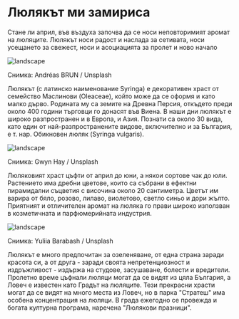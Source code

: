 # Люлякът ми замириса

Стане ли април, във въздуха започва да се носи неповторимият аромат на люляците. Люлякът носи радост и наслада за сетивата, носи усещането за свежест, носи и асоциацията за пролет и ново начало

![landscape](https://images.unsplash.com/photo-1618846495408-340fa9fb5055?q=80&w=1472&auto=format&fit=crop&ixlib=rb-4.0.3&ixid=M3wxMjA3fDB8MHxwaG90by1wYWdlfHx8fGVufDB8fHx8fA%3D%3D)

Снимка: Andréas BRUN / Unsplash

Люлякът (с латинско наименование Syringa) е декоративен храст от семейство Маслинови (Oleaceae), който може да се оформя и като малко дърво. Родината му са земите на Древна Персия, откъдето преди около 400 години търговци го донасят във Виена. В наши дни люлякът е широко разпространен и в Европа, и Азия. Познати са около 30 вида, като един от най-разпространените видове, включително и за България, е т. нар. Обикновен люляк (Syringa vulgaris).

![landscape](https://images.unsplash.com/photo-1709062157852-3aa67a6d71cc?q=80&w=1401&auto=format&fit=crop&ixlib=rb-4.0.3&ixid=M3wxMjA3fDB8MHxwaG90by1wYWdlfHx8fGVufDB8fHx8fA%3D%3D)

Снимка: Gwyn Hay / Unsplash

Люляковият храст цъфти от април до юни, а някои сортове чак до юли. Растението има дребни цветове, които са събрани в ефектни пирамидални съцветия с височина около 20 сантиметра. Цветът им варира от бяло, розово, лилаво, виолетово, светло синьо и дори жълто. Приятният и отличителен аромат на люляка го прави широко използван в козметичната и парфюмерийната индустрия.

![landscape](https://images.unsplash.com/photo-1630938862273-a4a9ca7c95ab?q=80&w=1470&auto=format&fit=crop&ixlib=rb-4.0.3&ixid=M3wxMjA3fDB8MHxwaG90by1wYWdlfHx8fGVufDB8fHx8fA%3D%3D)

Снимка: Yuliia Barabash / Unsplash

Люлякът е много предпочитан за озеленяване, от една страна заради красота си, а от друга -  заради своята непретенциозност и издръжливост - издържа на студове, засушаване, болести и вредители. Пролетно време цъфнали люляци могат да се видят из цяла България, а Ловеч е известен като Градът на люляците. Тези прекрасни храсти могат да се видят на много места из Ловеч, но в парка "Стратеш" има особена концентрация на люляци. В града ежегодно се провежда и богата културна програма, наречена "Люлякови празници".
